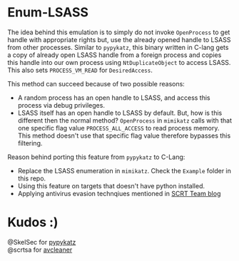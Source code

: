 # Enum-LSASS
The idea behind this emulation is to simply do not invoke `OpenProcess` to get handle with appropriate rights but, use the already opened handle to LSASS from other processes. Similar to `pypykatz`, this binary written in C-lang gets a copy of already open LSASS handle from a foreign process and copies this handle into our own process using `NtDuplicateObject` to access LSASS. This also sets `PROCESS_VM_READ` for `DesiredAccess`.

This method can succeed because of two possible reasons:

- A random process has an open handle to LSASS, and access this process via debug privileges.
- LSASS itself has an open handle to LSASS by default. But, how is this different then the normal method? `OpenProcess` in `mimikatz` calls with that one specific flag value `PROCESS_ALL_ACCESS` to read process memory. This method doesn't use that specific flag value therefore bypasses this filtering.

Reason behind porting this feature from `pypykatz` to C-Lang:

- Replace the LSASS enumeration in `mimikatz`. Check the `Example` folder in this repo.
- Using this feature on targets that doesn't have python installed.
- Applying antivirus evasion technqiues mentioned in [SCRT Team blog](https://blog.scrt.ch/2020/06/19/engineering-antivirus-evasion/)

# Kudos :)

@SkelSec for [pypykatz](https://github.com/skelsec/pypykatz)  
@scrtsa for [avcleaner](https://github.com/scrt/avcleaner)
